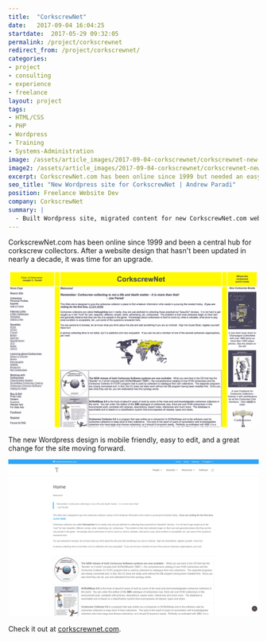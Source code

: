 ```yaml
---
title:  "CorkscrewNet"
date:   2017-09-04 16:04:25
startdate:  2017-05-29 09:32:05
permalink: /project/corkscrewnet
redirect_from: /project/corkscrewnet/
categories:
- project
- consulting
- experience
- freelance
layout: project
tags:
- HTML/CSS
- PHP
- Wordpress
- Training
- Systems-Administration
image: /assets/article_images/2017-09-04-corkscrewnet/corkscrewnet-new-2000c.png
image2: /assets/article_images/2017-09-04-corkscrewnet/corkscrewnet-new-1000c.png
excerpt: CorkscrewNet.com has been online since 1999 but needed an easy to edit, new Wordpress website.
seo_title: "New Wordpress site for CorkscrewNet | Andrew Paradi"
position: Freelance Website Dev
company: CorkscrewNet
summary: |
  - Built Wordpress site, migrated content for new CorkscrewNet.com website
---
```


CorkscrewNet.com has been online since 1999 and been a central hub for corkscrew collectors. After a website design that hasn't been updated in nearly a decade, it was time for an upgrade.

![Old CorkscrewNet.com website 1999-2017.](/assets/article_images/2017-09-04-corkscrewnet/corkscrewnet-old-1500c.png)

The new Wordpress design is mobile friendly, easy to edit, and a great change for the site moving forward.

![New CorkscrewNet.com website.](/assets/article_images/2017-09-04-corkscrewnet/corkscrewnet-new-2000c.png)

Check it out at <a href="http://corkscrewnet.com/" target="_blank">corkscrewnet.com</a>.
